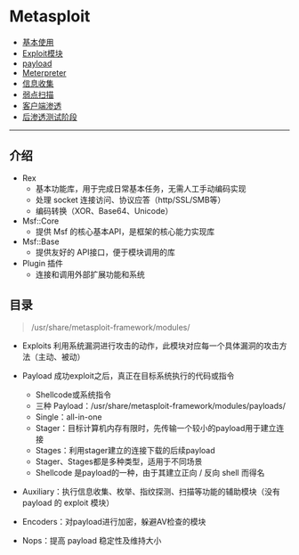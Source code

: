
# Metasploit

* [基本使用](./Metasploit-基本使用.md)
* [Exploit模块](./Metasploit-Exploit模块.md)
* [payload](./Metasploit-payload.md)
* [Meterpreter](./Metasploit-Meterpreter.md)
* [信息收集](./Metasploit-信息收集.md)
* [弱点扫描](./Metasploit-弱点扫描.md)
* [客户端渗透](./Metasploit-客户端渗透.md)
* [后渗透测试阶段](./Metasploit-后渗透测试阶段.md)


---
## 介绍
* Rex
    - 基本功能库，用于完成日常基本任务，无需人工手动编码实现
    - 处理 socket 连接访问、协议应答（http/SSL/SMB等）
    - 编码转换（XOR、Base64、Unicode）
* Msf::Core
    - 提供 Msf 的核心基本API，是框架的核心能力实现库
* Msf::Base
    - 提供友好的 API接口，便于模块调用的库
* Plugin 插件
    - 连接和调用外部扩展功能和系统


## 目录
>  /usr/share/metasploit-framework/modules/

* Exploits 利用系统漏洞进行攻击的动作，此模块对应每一个具体漏洞的攻击方法（主动、被动）
* Payload 成功exploit之后，真正在目标系统执行的代码或指令
    - Shellcode或系统指令
    - 三种 Payload：/usr/share/metasploit-framework/modules/payloads/
    - Single：all-in-one
    - Stager：目标计算机内存有限时，先传输一个较小的payload用于建立连接
    - Stages：利用stager建立的连接下载的后续payload
    - Stager、Stages都是多种类型，适用于不同场景
    - Shellcode 是payload的一种，由于其建立正向 / 反向 shell 而得名
    
* Auxiliary：执行信息收集、枚举、指纹探测、扫描等功能的辅助模块（没有 payload 的 exploit 模块）
* Encoders：对payload进行加密，躲避AV检查的模块
*  Nops：提高 payload 稳定性及维持大小  
    
  